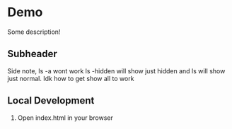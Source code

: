 # Demo

Some description!


## Subheader

Side note,
ls -a wont work
ls -hidden will show just hidden
and ls will show just normal. Idk how to get show all to work

## Local Development

1. Open index.html in your browser